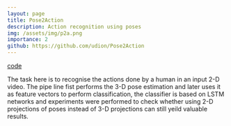 ```yaml
---
layout: page
title: Pose2Action
description: Action recognition using poses
img: /assets/img/p2a.png
importance: 2
github: https://github.com/udion/Pose2Action
---
```


[code](https://github.com/udion/Pose2Action)

The task here is to recognise the actions done by a human in an input 2-D video. The pipe line fist performs the 3-D pose estimation and later uses it as feature vectors to perform classification, the classifier is based on LSTM networks and experiments were performed to check whether using 2-D projections of poses instead of 3-D projections can still yeild valuable results.
